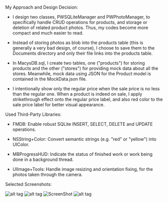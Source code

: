 My Approach and Design Decision:

- I design two classes, PWSQLiteManager and PWPhotoManager, to specifically handle CRUD operations for products, and storage or deletion of related product photos. Thus, my codes become more compact and much easier to read.

- Instead of storing photos as blob into the products table (this is generally a very bad design, of course), I choose to save them to the Documents directory and only their file links into the products table.

- In MacysDB.sql, I create two tables, one ("products") for storing products and the other ("stores") for providing mock data about all the stores. Meanwhile, mock data using JSON for the Product model is contained in the MockData.json file.

- I intentionally show only the regular price when the sale price is no less than the regular one. When a product is indeed on sale, I apply strikethrough effect onto the regular price label, and also red color to the sale price label for better visual appearance.

Used Third-Party Libraries:

- FMDB: Enable robust SQLite INSERT, SELECT, DELETE and UPDATE operations.

- NSString+Color: Convert semantic strings (e.g. "red" or "yellow") into UIColor.

- MBProgressHUD: Indicate the status of finished work or work being done in a background thread.

- UIImage+Tools: Handle image resizing and orientation fixing, for the photos taken through the camera.

Selected Screenshots:

![alt tag](https://www.dropbox.com/s/0trlq5veo34j2py/Photo-1.PNG?dl=1)
![alt tag](https://www.dropbox.com/s/hrkejugte0o10fu/Photo-2.PNG?dl=1)
![ScreenShot](https://raw.github.com/geek-paulwong/Macys-Test/master/ScreenShots/Photo-1.PNG)
![alt tag](https://www.dropbox.com/s/f32kwl1uyrehq7r/Photo%204.PNG?dl=1)
